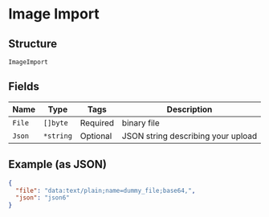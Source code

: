 
# Image Import

## Structure

`ImageImport`

## Fields

| Name | Type | Tags | Description |
|  --- | --- | --- | --- |
| `File` | `[]byte` | Required | binary file |
| `Json` | `*string` | Optional | JSON string describing your upload |

## Example (as JSON)

```json
{
  "file": "data:text/plain;name=dummy_file;base64,",
  "json": "json6"
}
```

